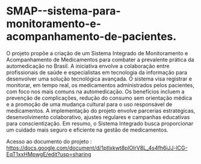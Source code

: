 # SMAP--sistema-para-monitoramento-e-acompanhamento-de-pacientes.

O projeto propõe a criação de um Sistema Integrado de Monitoramento e Acompanhamento de Medicamentos para combater a prevalente prática da automedicação no Brasil. A iniciativa envolve a colaboração entre profissionais de saúde e especialistas em tecnologia da informação para desenvolver uma solução tecnológica avançada. O sistema visa registrar e monitorar, em tempo real, os medicamentos administrados pelos pacientes, com foco nos mais comuns na automedicação. Os benefícios incluem a prevenção de complicações, redução do consumo sem orientação médica e a promoção de uma mudança cultural para o uso responsável de medicamentos. A implementação do projeto envolve parcerias estratégicas, desenvolvimento colaborativo, ajustes regulares e campanhas educativas para conscientização. Em resumo, o Sistema Integrado busca proporcionar um cuidado mais seguro e eficiente na gestão de medicamentos.

Acesso ao documento do projeto :
https://docs.google.com/document/d/1ptlxkwt8plOlrV8L_4s4fh6iJJ-lCG-EqT1xxHMpwgE/edit?usp=sharing 

